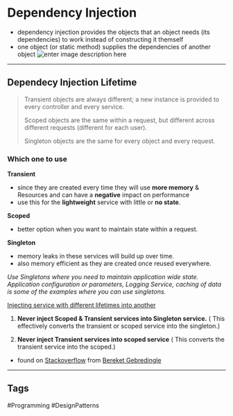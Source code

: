 # Dependency Injection

- dependency injection provides the objects that an object needs (its dependencies) to work instead of constructing it themself
- one object (or static method) supplies the dependencies of another object
![enter image description here](https://i.imgur.com/aW0yYJM.jpg)

***

## Dependecy Injection Lifetime

>Transient objects are always different; a new instance is provided to every controller and every service.
>
>Scoped objects are the same within a request, but different across different requests (different for each user).
>
>Singleton objects are the same for every object and every request.

### Which one to use

**Transient**

-   since they are created every time they will use **more memory** & Resources and can have a **negative** impact on performance
-   use this for the **lightweight** service with little or **no state**.

**Scoped**

-   better option when you want to maintain state within a request.

**Singleton**

-   memory leaks in these services will build up over time.
-   also memory efficient as they are created once reused everywhere.

_Use Singletons where you need to maintain application wide state. Application configuration or parameters, Logging Service, caching of data is some of the examples where you can use singletons._

<ins>Injecting service with different lifetimes into another</ins>

1.  **Never inject Scoped & Transient services into Singleton service.** ( This effectively converts the transient or scoped service into the singleton.)
    
2.  **Never inject Transient services into scoped service** ( This converts the transient service into the scoped.)

- found on [Stackoverflow](https://stackoverflow.com/questions/38138100/addtransient-addscoped-and-addsingleton-services-differences) from [Bereket Gebredingle](https://stackoverflow.com/users/8954773/bereket-gebredingle)

***

## Tags

#Programming #DesignPatterns